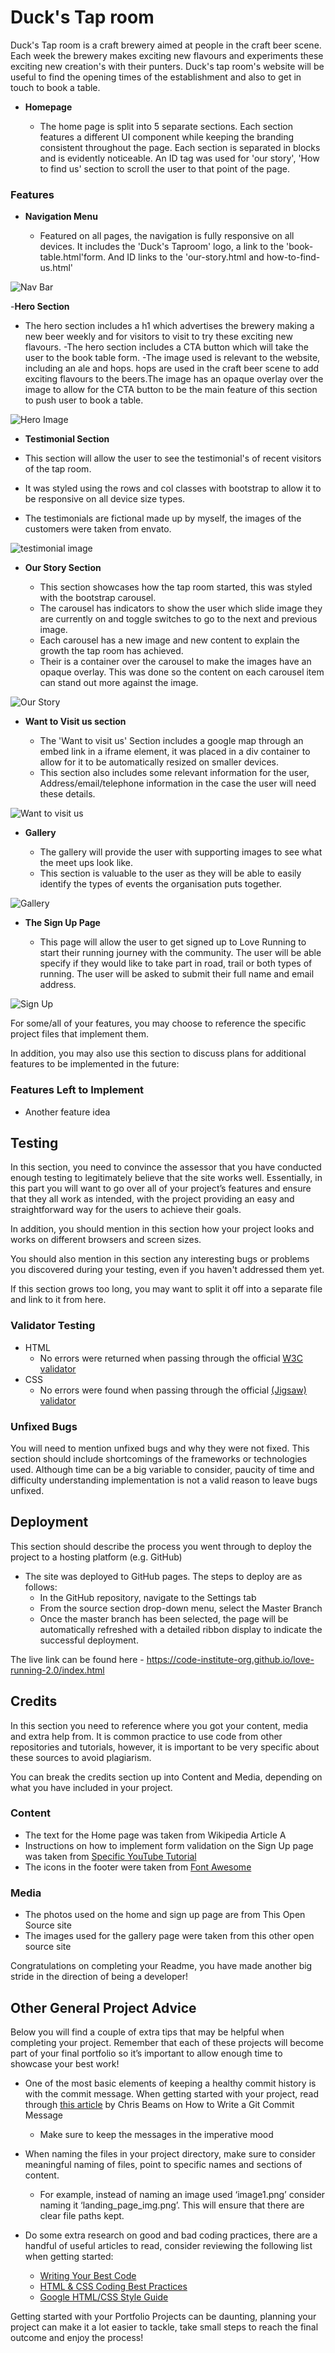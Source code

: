 # Duck's Tap room

Duck's Tap room is a craft brewery aimed at people in the craft beer scene. Each week the brewery makes exciting new flavours and experiments these exciting new creation's with their punters. Duck's tap room's website will be useful to find the opening times of the establishment and also to get in touch to book a table. 

- __Homepage__

  - The home page is split into 5 separate sections. Each section features a different UI component while keeping the branding consistent throughout the page. Each section is separated in blocks and is evidently noticeable. An ID tag was used for 'our story', 'How to find us' section to scroll the user to that point of the page.


### Features

- __Navigation Menu__

  - Featured on all pages, the navigation is fully responsive on all devices. It includes the 'Duck's Taproom' logo, a link to the 'book-table.html'form. And ID links to the 'our-story.html and how-to-find-us.html'

![Nav Bar](assets/images/media/nav.png)

-__Hero Section__

- The hero section includes a h1 which advertises the brewery making a new beer weekly and for visitors to visit to try these exciting new flavours.
-The hero section includes a CTA button which will take the user to the book table form.
-The image used is relevant to the website, including an ale and hops. hops are used in the craft beer scene to add exciting flavours to the beers.The image has an opaque overlay over the image to allow for the CTA button to be the main feature of this section to push user to book a table. 

![Hero Image](assets/images/media/hero.png)


- __Testimonial Section__

- This section will allow the user to see the testimonial's of recent visitors of the tap room. 
- It was styled using the rows and col classes with bootstrap to allow it to be responsive on all device size types.
- The testimonials are fictional made up by myself, the images of the customers were taken from envato.

![testimonial image](assets/images/media/testimonial.png)


- __Our Story Section__

  - This section showcases how the tap room started, this was styled with the bootstrap carousel.
  - The carousel has indicators to show the user which slide image they are currently on and toggle switches to go to the next and previous image.
  - Each carousel has a new image and new content to explain the growth the tap room has achieved.
  - Their is a container over the carousel to make the images have an opaque overlay. This was done so the content on each carousel item can stand out more against the image.

![Our Story](assets/images/media/our-story.png)

- __Want to Visit us section__ 

  - The 'Want to visit us' Section includes a google map through an embed link in a iframe element, it was placed in a div container to allow for it to be automatically resized on smaller devices.
  - This section also includes some relevant information for the user, Address/email/telephone information in the case the user will need these details. 

![Want to visit us](assets/images/media/how-to-find-us.png)

- __Gallery__

  - The gallery will provide the user with supporting images to see what the meet ups look like. 
  - This section is valuable to the user as they will be able to easily identify the types of events the organisation puts together. 

![Gallery](https://github.com/lucyrush/readme-template/blob/master/media/love_running_gallery.png)

- __The Sign Up Page__

  - This page will allow the user to get signed up to Love Running to start their running journey with the community. The user will be able specify if they would like to take part in road, trail or both types of running. The user will be asked to submit their full name and email address. 

![Sign Up](https://github.com/lucyrush/readme-template/blob/master/media/love_running_signup.png)

For some/all of your features, you may choose to reference the specific project files that implement them.

In addition, you may also use this section to discuss plans for additional features to be implemented in the future:

### Features Left to Implement

- Another feature idea

## Testing 

In this section, you need to convince the assessor that you have conducted enough testing to legitimately believe that the site works well. Essentially, in this part you will want to go over all of your project’s features and ensure that they all work as intended, with the project providing an easy and straightforward way for the users to achieve their goals.

In addition, you should mention in this section how your project looks and works on different browsers and screen sizes.

You should also mention in this section any interesting bugs or problems you discovered during your testing, even if you haven't addressed them yet.

If this section grows too long, you may want to split it off into a separate file and link to it from here.


### Validator Testing 

- HTML
  - No errors were returned when passing through the official [W3C validator](https://validator.w3.org/nu/?doc=https%3A%2F%2Fcode-institute-org.github.io%2Flove-running-2.0%2Findex.html)
- CSS
  - No errors were found when passing through the official [(Jigsaw) validator](https://jigsaw.w3.org/css-validator/validator?uri=https%3A%2F%2Fvalidator.w3.org%2Fnu%2F%3Fdoc%3Dhttps%253A%252F%252Fcode-institute-org.github.io%252Flove-running-2.0%252Findex.html&profile=css3svg&usermedium=all&warning=1&vextwarning=&lang=en#css)

### Unfixed Bugs

You will need to mention unfixed bugs and why they were not fixed. This section should include shortcomings of the frameworks or technologies used. Although time can be a big variable to consider, paucity of time and difficulty understanding implementation is not a valid reason to leave bugs unfixed. 

## Deployment

This section should describe the process you went through to deploy the project to a hosting platform (e.g. GitHub) 

- The site was deployed to GitHub pages. The steps to deploy are as follows: 
  - In the GitHub repository, navigate to the Settings tab 
  - From the source section drop-down menu, select the Master Branch
  - Once the master branch has been selected, the page will be automatically refreshed with a detailed ribbon display to indicate the successful deployment. 

The live link can be found here - https://code-institute-org.github.io/love-running-2.0/index.html 


## Credits 

In this section you need to reference where you got your content, media and extra help from. It is common practice to use code from other repositories and tutorials, however, it is important to be very specific about these sources to avoid plagiarism. 

You can break the credits section up into Content and Media, depending on what you have included in your project. 

### Content 

- The text for the Home page was taken from Wikipedia Article A
- Instructions on how to implement form validation on the Sign Up page was taken from [Specific YouTube Tutorial](https://www.youtube.com/)
- The icons in the footer were taken from [Font Awesome](https://fontawesome.com/)

### Media

- The photos used on the home and sign up page are from This Open Source site
- The images used for the gallery page were taken from this other open source site


Congratulations on completing your Readme, you have made another big stride in the direction of being a developer! 

## Other General Project Advice

Below you will find a couple of extra tips that may be helpful when completing your project. Remember that each of these projects will become part of your final portfolio so it’s important to allow enough time to showcase your best work! 

- One of the most basic elements of keeping a healthy commit history is with the commit message. When getting started with your project, read through [this article](https://chris.beams.io/posts/git-commit/) by Chris Beams on How to Write  a Git Commit Message 
  - Make sure to keep the messages in the imperative mood 

- When naming the files in your project directory, make sure to consider meaningful naming of files, point to specific names and sections of content.
  - For example, instead of naming an image used ‘image1.png’ consider naming it ‘landing_page_img.png’. This will ensure that there are clear file paths kept. 

- Do some extra research on good and bad coding practices, there are a handful of useful articles to read, consider reviewing the following list when getting started:
  - [Writing Your Best Code](https://learn.shayhowe.com/html-css/writing-your-best-code/)
  - [HTML & CSS Coding Best Practices](https://medium.com/@inceptiondj.info/html-css-coding-best-practice-fadb9870a00f)
  - [Google HTML/CSS Style Guide](https://google.github.io/styleguide/htmlcssguide.html#General)

Getting started with your Portfolio Projects can be daunting, planning your project can make it a lot easier to tackle, take small steps to reach the final outcome and enjoy the process!